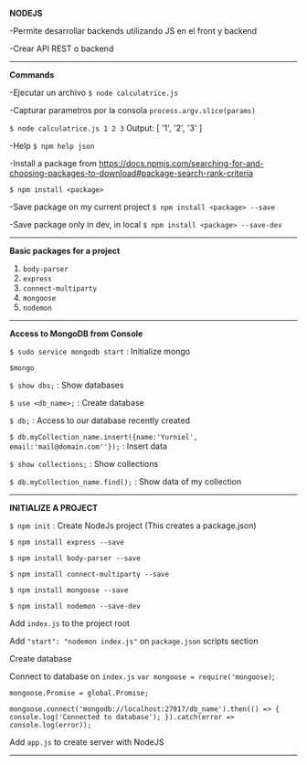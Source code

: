 **NODEJS**

-Permite desarrollar backends utilizando JS en el front y backend

-Crear API REST o backend
***

**Commands**

-Ejecutar un archivo
`$ node calculatrice.js`

-Capturar parametros por la consola
`process.argv.slice(params)`

`$ node calculatrice.js 1 2 3` Output: [ '1', '2', '3' ]

-Help
`$ npm help json`

-Install a package from https://docs.npmjs.com/searching-for-and-choosing-packages-to-download#package-search-rank-criteria

`$ npm install <package>`

-Save package on my current project
`$ npm install <package> --save`

-Save package only in dev, in local
`$ npm install <package> --save-dev`
***

**Basic packages for a project**
1) `body-parser`
2) `express`
3) `connect-multiparty`
4) `mongoose`
5) `nodemon`
***

**Access to MongoDB from Console**

`$ sudo service mongodb start` : Initialize mongo

`$mongo`

`$ show dbs;` : Show databases

`$ use <db_name>;` : Create database

`$ db;` : Access to our database recently created

`$ db.myCollection_name.insert({name:'Yurniel', email:'mail@domain.com''});` : Insert data

`$ show collections;` : Show collections

`$ db.myCollection_name.find();` : Show data of my collection

***

**INITIALIZE A PROJECT**

`$ npm init` : Create NodeJs project (This creates a package.json)

`$ npm install express --save`

`$ npm install body-parser --save`

`$ npm install connect-multiparty --save`

`$ npm install mongoose --save`

`$ npm install nodemon --save-dev`

Add `index.js` to the project root

Add `"start": "nodemon index.js"` on `package.json` scripts section

Create database

Connect to database on `index.js`
`var mongoose = require('mongoose)`;

`mongoose.Promise = global.Promise;`

`mongoose.connect('mongodb://localhost:27017/db_name').then(() => {
    console.log('Connected to database');
    }).catch(error => console.log(error));`

Add `app.js` to create server with NodeJS 

***

